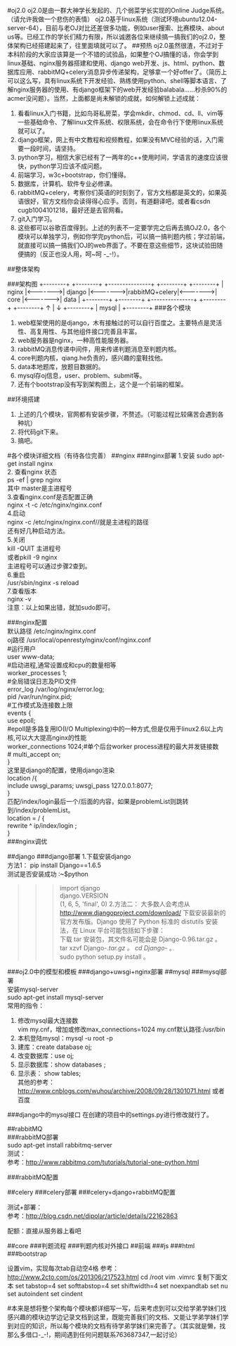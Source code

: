#oj2.0
oj2.0是由一群大神学长发起的、几个弱菜学长实现的Online Judge系统。（请允许我做一个悲伤的表情）
oj2.0基于linux系统（测试环境ubuntu12.04-server-64），目前与老OJ对比还差很多功能，例如user搜索、比赛模块、about us等。已经工作的学长们精力有限，所以诚邀各位来继续搞一搞我们的oj2.0，整体架构已经搭建起来了，往里面填就可以了。
##预热
oj2.0虽然很渣，不过对于本科阶段的大家应该算是一个不错的试验品，如果整个OJ搞懂的话，你会学到linux基础、nginx服务器搭建和使用、django web开发、js、html、python、数据库应用、rabbitMQ+celery消息异步传递架构，足够拿一个好offer了。（简历上可以这么写，具有linux系统下开发经验、熟练使用python、shell等脚本语言、了解nginx服务器的使用、有django框架下的web开发经验balabala……秒杀90%的acmer没问题）。当然，上面都是尚未解锁的成就，如何解锁上述成就：
  1. 看看linux入门书籍，比如鸟哥私房菜，学会mkdir、chmod、cd、ll、vim等一些基础命令、了解linux文件系统、权限系统，会在命令行下使用linux系统就可以了。
  2. django框架，网上有中文教程和视频教程，如果没有MVC经验的话，入门需要一段时间，请坚持。
  3. python学习，相信大家已经有了一两年的c++使用时间，学语言的速度应该很快，python学习应该不成问题。
  4. 前端学习，w3c+bootstrap，你们懂得。
  5. 数据库，计算机、软件专业必修课。
  6. rabbitMQ+celery，考察你们英语的时刻到了，官方文档都是英文的，如果英语很好，官方文档你会读得得心应手。否则，有道翻译吧，或者看csdn cugb1004101218，最好还是去官网看。
  7. git入门学习。
  8. 这些都可以谷歌百度得到。上述的列表不一定要学完之后再去搞OJ2.0，各个模块可以单独学习，例如你学完python后，可以搞一搞判题内核；学过前端，就直接可以搞一搞我们OJ的web界面了。不要在意这些细节，这块试验田随便搞的（反正也没人用，呵~呵 -_-!）。

##整体架构
    
###架构图
    +--------+         +--------+         +---------------+         +--------+         +--------+
    |  nginx |<------->| django |<------->|rabbitMQ+celery|<------->|  core  |<------->|  data  |
    +--------+         +--------+         +---------------+         +--------+         +--------+
                            ↑
                            |
                            ↓
                       +--------+
                       |  mysql |
                       +--------+
###各个模块
  1. web框架使用的是django，木有接触过的可以自行百度之。主要特点是灵活性、高复用性、与其他组件接口完善且丰富。
  2. web服务器是nginx，一种高性能服务器。
  3. rabbitMQ消息传递中间件，用来传递判题消息至判题内核。
  4. core判题内核，qiang.he负责的，感兴趣的童鞋找他。
  5. data本地题库，放题目数据的。
  6. mysql存oj信息，user、problem、submit等。
  7. 还有个bootstrap没有写到架构图上，这个是一个前端的框架。

##环境搭建
  1. 上述的几个模块，官网都有安装步骤，不赘述。（可能过程比较痛苦会遇到各种坑）
  2. 将代码git下来。
  3. 搞吧。

#各个模块详细文档（有待各位完善） 
##nginx 
###nginx部署 
  1.安装 
  sudo apt-get install nginx  
  2. 查看nginx 状态  
  ps -ef | grep nginx  
  其中 master是主进程号  
  3.查看nginx.conf是否配置正确  
  nginx -t -c /etc/nginx/nginx.conf  
  4.启动  
  nginx -c /etc/nginx/nginx.conf//就是主进程的路径  
  还有好几种启动方法。  
  5.关闭  
  kill -QUIT 主进程号  
  或者pkill -9 nginx  
  主进程号可以通过步骤2查到。  
  6.重启  
  /usr/sbin/nginx -s reload  
  7.查看版本  
  nginx -v  
  注意：以上如果出错，就加sudo即可。  

###nginx配置  
  默认路径 /etc/nginx/nginx.conf  
  oj路径  /usr/local/openresty/nginx/conf/nginx.conf  
  #运行用户    
  user www-data;    
  #启动进程,通常设置成和cpu的数量相等  
  worker_processes  1;  
  #全局错误日志及PID文件  
  error_log  /var/log/nginx/error.log;  
  pid        /var/run/nginx.pid;  
  #工作模式及连接数上限  
  events {  
    use   epoll;               
    #epoll是多路复用IO(I/O Multiplexing)中的一种方式,但是仅用于linux2.6以上内核,可以大大提高nginx的性能  
    worker_connections  1024;#单个后台worker process进程的最大并发链接数  
    # multi_accept on;  
}  
  这里是django的配置，使用django渲染  
  location /{  
  include uwsgi_params; 
  uwsgi_pass 127.0.0.1:8077;  
}  
  匹配/index/login最后一个/后面的内容，如果是problemList则跳转到/index/problemList。  
  location = / {  
  rewrite ^ ip/index/login ;  
}  
###nginx调优  
  
##django
###django部署
1.下载安装django  
方法1： 
pip install Django==1.6.5  
测试是否安装成功
:~$python 
>>>import django  
>>> django.VERSION  
(1, 6, 5, 'final', 0) 
2.方法二： 
    大多数人会考虑从 http://www.djangoproject.com/download/ 下载安装最新的官方发布版。Django 使用了 Python 标准的 distutils 安装法，在 Linux 平台可能包括如下步骤：   
    下载 tar 安装包，其文件名可能会是 Django-0.96.tar.gz 。   
    tar xzvf Django-*.tar.gz 。
    cd Django-* 。  
    sudo python setup.py install 。  

###oj2.0中的模型和模板
###django+uwsgi+nginx部署
##mysql
  ###mysql部署  
  安装mysql-server    
  sudo apt-get install mysql-server  
  常用的指令：  
  1. 修改mysql最大连接数  
    vim my.cnf，增加或修改max_connections=1024     my.cnf默认路径:/usr/bin  
  2.  本机登陆mysql：mysql -u root -p  
  3.  建库：create database oj;  
  4.  改变数据库：use oj;  
  5.  显示数据库：show databases ; 
  6.  显示表： show tables;  
  其他的参考：http://www.cnblogs.com/wuhou/archive/2008/09/28/1301071.html   或者百度  

###django中的mysql接口
  在创建的项目中的settings.py进行修改就行了。
  
##rabbitMQ  
###rabbitMQ部署  
  sudo apt-get install rabbitmq-server  
  测试：    
  参考：http://www.rabbitmq.com/tutorials/tutorial-one-python.html  
  
###rabbitMQ配置  

##celery
###celery部署
###celery+django+rabbitMQ配置

测试+部署：  
  参考：http://blog.csdn.net/dipolar/article/details/22162863  
  
配额：直接从服务器上看吧
  
  
##core
###判题流程
###判题内核对外接口
##前端
###js
###html
###bootstrap

设置vim，实现每次tab自动空4格
参考：http://www.2cto.com/os/201306/217523.html
cd /root
vim .vimrc
复制下面文本
set tabstop=4 
set softtabstop=4 
set shiftwidth=4 
set noexpandtab 
set nu 
set autoindent 
set cindent 


#本来是想将整个架构每个模块都详细写一写，后来考虑到可以交给学弟学妹们找感兴趣的模块边学边记录文档到这里，既能完善我们的文档、又能让学弟学妹们学到对应的知识，所以每个模块的文档有待学弟学妹们来完善了。（其实就是懒，找那么多借口-_-!，期间遇到任何问题联系763687347,一起讨论）
